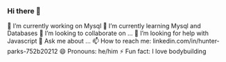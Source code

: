 ### Hi there 👋


 🔭 I’m currently working on Mysql 
 🌱 I’m currently learning Mysql and Databases
 👯 I’m looking to collaborate on ...
 🤔 I’m looking for help with Javascript
 💬 Ask me about ...
 📫 How to reach me: linkedin.com/in/hunter-parks-752b20212
 😄 Pronouns: he/him
 ⚡ Fun fact: I love bodybuilding
<!--
**hunter-parks/hunter-parks** is a ✨ _special_ ✨ repository because its `README.md` (this file) appears on your GitHub profile.

